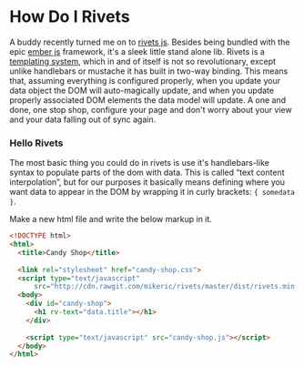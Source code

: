 # How Do I Rivets

A buddy recently turned me on to [rivets js](http://www.rivetsjs.com/). Besides being bundled with the epic [ember js](http://emberjs.com/) framework, it's a sleek little stand alone lib. Rivets is a [templating system](http://en.wikipedia.org/wiki/JavaScript_templating), which in and of itself is not so revolutionary, except unlike handlebars or mustache it has built in two-way binding. This means that, assuming everything is configured properly, when you update your data object the DOM will auto-magically update, and when you update properly associated DOM elements the data model will update. A one and done, one stop shop, configure your page and don't worry about your view and your data falling out of sync again.

### Hello Rivets

The most basic thing you could do in rivets is use it's handlebars-like syntax to populate parts of the dom with data. This is called &ldquo;text content interpolation&rdquo;, but for our purposes it basically means defining where you want data to appear in the DOM by wrapping it in curly brackets: `{ somedata }`.

Make a new html file and write the below markup in it.

```html
<!DOCTYPE html>
<html>
  <title>Candy Shop</title>
    
  <link rel="stylesheet" href="candy-shop.css">
  <script type="text/javascript" 
      src="http://cdn.rawgit.com/mikeric/rivets/master/dist/rivets.min.js"></script>
  <body>
    <div id="candy-shop">
      <h1 rv-text="data.title"></h1>
    </div>
    
    <script type="text/javascript" src="candy-shop.js"></script>
  </body>
</html>
```